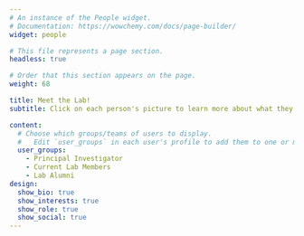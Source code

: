 ```yaml
---
# An instance of the People widget.
# Documentation: https://wowchemy.com/docs/page-builder/
widget: people

# This file represents a page section.
headless: true

# Order that this section appears on the page.
weight: 68

title: Meet the Lab!
subtitle: Click on each person's picture to learn more about what they are working on.

content:
  # Choose which groups/teams of users to display.
  #   Edit `user_groups` in each user's profile to add them to one or more of these groups.
  user_groups:
    - Principal Investigator
    - Current Lab Members
    - Lab Alumni
design:
  show_bio: true
  show_interests: true
  show_role: true
  show_social: true
---
```

